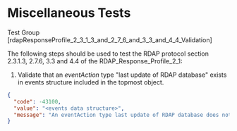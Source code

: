 # Miscellaneous Tests

Test Group [rdapResponseProfile_2_3_1_3_and_2_7_6_and_3_3_and_4_4_Validation]

The following steps should be used to test the RDAP protocol section 2.3.1.3, 2.7.6, 3.3 and 4.4 of the RDAP_Response_Profile_2_1:

1. Validate that an _eventAction_ type "last update of RDAP database" exists in events structure included in the topmost object.
``` json
{
  "code": -43100,
  "value": "<events data structure>",
  "message": "An eventAction type last update of RDAP database does not exists in the topmost events data structure. See section 2.3.1.3, 2.7.6, 3.3 and 4.4 of the RDAP_Response_Profile_2_1."
}
```

